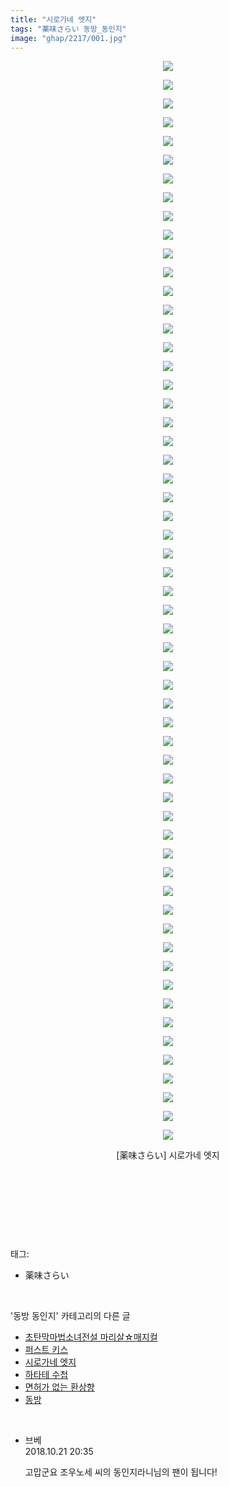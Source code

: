 ```yaml
---
title: "시로가네 엣지"
tags: "薬味さらい 동방_동인지"
image: "ghap/2217/001.jpg"
---
```

<div class="article">
<p style="text-align: center; clear: none; float: none;"><img src="{{ site.nasurl }}/ghap/2217/001.jpg"/></p>
<p style="text-align: center; clear: none; float: none;"><img src="{{ site.nasurl }}/ghap/2217/002.jpg"/></p>
<p style="text-align: center; clear: none; float: none;"><img src="{{ site.nasurl }}/ghap/2217/003.jpg"/></p>
<p style="text-align: center; clear: none; float: none;"><img src="{{ site.nasurl }}/ghap/2217/004.jpg"/></p>
<p style="text-align: center; clear: none; float: none;"><img src="{{ site.nasurl }}/ghap/2217/005.jpg"/></p>
<p style="text-align: center; clear: none; float: none;"><img src="{{ site.nasurl }}/ghap/2217/006.jpg"/></p>
<p style="text-align: center; clear: none; float: none;"><img src="{{ site.nasurl }}/ghap/2217/007.jpg"/></p>
<p style="text-align: center; clear: none; float: none;"><img src="{{ site.nasurl }}/ghap/2217/008.jpg"/></p>
<p style="text-align: center; clear: none; float: none;"><img src="{{ site.nasurl }}/ghap/2217/009.jpg"/></p>
<p style="text-align: center; clear: none; float: none;"><img src="{{ site.nasurl }}/ghap/2217/010.jpg"/></p>
<p style="text-align: center; clear: none; float: none;"><img src="{{ site.nasurl }}/ghap/2217/011.jpg"/></p>
<p style="text-align: center; clear: none; float: none;"><img src="{{ site.nasurl }}/ghap/2217/012.jpg"/></p>
<p style="text-align: center; clear: none; float: none;"><img src="{{ site.nasurl }}/ghap/2217/013.jpg"/></p>
<p style="text-align: center; clear: none; float: none;"><img src="{{ site.nasurl }}/ghap/2217/014.jpg"/></p>
<p style="text-align: center; clear: none; float: none;"><img src="{{ site.nasurl }}/ghap/2217/015.jpg"/></p>
<p style="text-align: center; clear: none; float: none;"><img src="{{ site.nasurl }}/ghap/2217/016.jpg"/></p>
<p style="text-align: center; clear: none; float: none;"><img src="{{ site.nasurl }}/ghap/2217/017.jpg"/></p>
<p style="text-align: center; clear: none; float: none;"><img src="{{ site.nasurl }}/ghap/2217/018.jpg"/></p>
<p style="text-align: center; clear: none; float: none;"><img src="{{ site.nasurl }}/ghap/2217/019.jpg"/></p>
<p style="text-align: center; clear: none; float: none;"><img src="{{ site.nasurl }}/ghap/2217/020.jpg"/></p>
<p style="text-align: center; clear: none; float: none;"><img src="{{ site.nasurl }}/ghap/2217/021.jpg"/></p>
<p style="text-align: center; clear: none; float: none;"><img src="{{ site.nasurl }}/ghap/2217/022.jpg"/></p>
<p style="text-align: center; clear: none; float: none;"><img src="{{ site.nasurl }}/ghap/2217/023.jpg"/></p>
<p style="text-align: center; clear: none; float: none;"><img src="{{ site.nasurl }}/ghap/2217/024.jpg"/></p>
<p style="text-align: center; clear: none; float: none;"><img src="{{ site.nasurl }}/ghap/2217/025.jpg"/></p>
<p style="text-align: center; clear: none; float: none;"><img src="{{ site.nasurl }}/ghap/2217/026.jpg"/></p>
<p style="text-align: center; clear: none; float: none;"><img src="{{ site.nasurl }}/ghap/2217/027.jpg"/></p>
<p style="text-align: center; clear: none; float: none;"><img src="{{ site.nasurl }}/ghap/2217/028.jpg"/></p>
<p style="text-align: center; clear: none; float: none;"><img src="{{ site.nasurl }}/ghap/2217/029.jpg"/></p>
<p style="text-align: center; clear: none; float: none;"><img src="{{ site.nasurl }}/ghap/2217/030.jpg"/></p>
<p style="text-align: center; clear: none; float: none;"><img src="{{ site.nasurl }}/ghap/2217/031.jpg"/></p>
<p style="text-align: center; clear: none; float: none;"><img src="{{ site.nasurl }}/ghap/2217/032.jpg"/></p>
<p style="text-align: center; clear: none; float: none;"><img src="{{ site.nasurl }}/ghap/2217/033.jpg"/></p>
<p style="text-align: center; clear: none; float: none;"><img src="{{ site.nasurl }}/ghap/2217/034.jpg"/></p>
<p style="text-align: center; clear: none; float: none;"><img src="{{ site.nasurl }}/ghap/2217/035.jpg"/></p>
<p style="text-align: center; clear: none; float: none;"><img src="{{ site.nasurl }}/ghap/2217/036.jpg"/></p>
<p style="text-align: center; clear: none; float: none;"><img src="{{ site.nasurl }}/ghap/2217/037.jpg"/></p>
<p style="text-align: center; clear: none; float: none;"><img src="{{ site.nasurl }}/ghap/2217/038.jpg"/></p>
<p style="text-align: center; clear: none; float: none;"><img src="{{ site.nasurl }}/ghap/2217/039.jpg"/></p>
<p style="text-align: center; clear: none; float: none;"><img src="{{ site.nasurl }}/ghap/2217/040.jpg"/></p>
<p style="text-align: center; clear: none; float: none;"><img src="{{ site.nasurl }}/ghap/2217/041.jpg"/></p>
<p style="text-align: center; clear: none; float: none;"><img src="{{ site.nasurl }}/ghap/2217/042.jpg"/></p>
<p style="text-align: center; clear: none; float: none;"><img src="{{ site.nasurl }}/ghap/2217/043.jpg"/></p>
<p style="text-align: center; clear: none; float: none;"><img src="{{ site.nasurl }}/ghap/2217/044.jpg"/></p>
<p style="text-align: center; clear: none; float: none;"><img src="{{ site.nasurl }}/ghap/2217/045.jpg"/></p>
<p style="text-align: center; clear: none; float: none;"><img src="{{ site.nasurl }}/ghap/2217/046.jpg"/></p>
<p style="text-align: center; clear: none; float: none;"><img src="{{ site.nasurl }}/ghap/2217/047.jpg"/></p>
<p style="text-align: center; clear: none; float: none;"><img src="{{ site.nasurl }}/ghap/2217/048.jpg"/></p>
<p style="text-align: center; clear: none; float: none;"><img src="{{ site.nasurl }}/ghap/2217/049.jpg"/></p>
<p style="text-align: center; clear: none; float: none;"><img src="{{ site.nasurl }}/ghap/2217/050.jpg"/></p>
<p style="text-align: center; clear: none; float: none;"><img src="{{ site.nasurl }}/ghap/2217/051.jpg"/></p>
<p style="text-align: center; clear: none; float: none;"><img src="{{ site.nasurl }}/ghap/2217/052.jpg"/></p>
<p style="text-align: center; clear: none; float: none;"><img src="{{ site.nasurl }}/ghap/2217/053.jpg"/></p>
<p style="text-align: center; clear: none; float: none;"><img src="{{ site.nasurl }}/ghap/2217/054.jpg"/></p>
<p style="text-align: center; clear: none; float: none;"><img src="{{ site.nasurl }}/ghap/2217/055.jpg"/></p>
<p style="text-align: center; clear: none; float: none;"><img src="{{ site.nasurl }}/ghap/2217/056.jpg"/></p>
<p style="text-align: center; clear: none; float: none;"><img src="{{ site.nasurl }}/ghap/2217/057.jpg"/></p>
<p style="text-align: center; clear: none; float: none;"><img src="{{ site.nasurl }}/ghap/2217/058.jpg"/></p>
<p style="text-align: center; clear: none; float: none;">[薬味さらい] 시로가네 엣지</p>
<p style="text-align: center; clear: none; float: none;"><br/></p>
<p style="text-align: center; clear: none; float: none;"><br/></p>
<p><br/></p>
</div><br/>
<div class="tagTrail">
<p>태그: </p>
<ul>
<li>薬味さらい</li>
</ul>
</div><br/>
<div class="another">
<p>'동방 동인지' 카테고리의 다른 글</p>
<ul>
<li><a href="/2016-09-18-ghap_2219">초탄막마법소녀전설 마리살☆매지컬</a></li>
<li><a href="/2016-09-18-ghap_2218">퍼스트 키스</a></li>
<li><a href="/2016-09-18-ghap_2217">시로가네 엣지</a></li>
<li><a href="/2016-09-18-ghap_2216">하타테 수첩</a></li>
<li><a href="/2016-09-18-ghap_2215">면허가 없는 환상향</a></li>
<li><a href="/2016-09-18-ghap_2213">동방</a></li>
</ul>
</div><br/>
<div class="cb_module cb_fluid">
<div class="cb_wrt cb_profile">
<div class="comment">
<ul>
<li class="cb_thumb_off" id="comment15359266">
<div class="cb_comment_area">
<div class="cb_info_area">
<div class="cb_section">
<span class="cb_nick_name">브베</span>
</div>
<div class="cb_section">
<span class="cb_date">2018.10.21 20:35 </span>
</div>
</div>
<div class="cb_dsc_comment">
<p class="cb_dsc">
											고맙군요 조우노세 씨의 동인지라니님의 팬이 됩니다!
										</p>
</div>
</div></li>
</ul>
</div>
</div><!-- commentList close -->
</div><br/>
